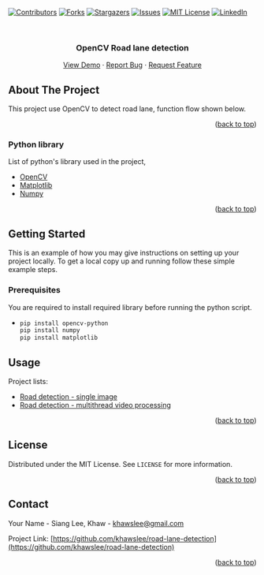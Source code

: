 <div id="top"></div>

[![Contributors][contributors-shield]][contributors-url]
[![Forks][forks-shield]][forks-url]
[![Stargazers][stars-shield]][stars-url]
[![Issues][issues-shield]][issues-url]
[![MIT License][license-shield]][license-url]
[![LinkedIn][linkedin-shield]][linkedin-url]

<!-- PROJECT LOGO -->
<br />
<div align="center">

  <h3 align="center">OpenCV Road lane detection</h3>

  <p align="center">
    <a href="https://github.com/khawslee/road-lane-detection">View Demo</a>
    ·
    <a href="https://github.com/khawslee/road-lane-detection/issues">Report Bug</a>
    ·
    <a href="https://github.com/khawslee/road-lane-detection/issues">Request Feature</a>
  </p>
</div>

<!-- ABOUT THE PROJECT -->
## About The Project

This project use OpenCV to detect road lane, function flow shown below.

<p align="right">(<a href="#top">back to top</a>)</p>

### Python library

List of python's library used in the project,

* [OpenCV](https://pypi.org/project/opencv-python/)
* [Matplotlib](https://matplotlib.org/)
* [Numpy](https://pypi.org/project/numpy/)

<p align="right">(<a href="#top">back to top</a>)</p>



<!-- GETTING STARTED -->
## Getting Started

This is an example of how you may give instructions on setting up your project locally.
To get a local copy up and running follow these simple example steps.

### Prerequisites

You are required to install required library before running the python script.

* ```sh
  pip install opencv-python
  pip install numpy
  pip install matplotlib
  ```

## Usage

Project lists:
* [Road detection - single image](https://github.com/khawslee/road-lane-detection/blob/main/road_detection.py)
* [Road detection - multithread video processing](https://github.com/khawslee/road-lane-detection/blob/main/road_detection_video.py)

<p align="right">(<a href="#top">back to top</a>)</p>


<!-- LICENSE -->
## License

Distributed under the MIT License. See `LICENSE` for more information.

<p align="right">(<a href="#top">back to top</a>)</p>

<!-- CONTACT -->
## Contact

Your Name - Siang Lee, Khaw - khawslee@gmail.com

Project Link: [https://github.com/khawslee/road-lane-detection](https://github.com/khawslee/road-lane-detection)

<p align="right">(<a href="#top">back to top</a>)</p>

[contributors-shield]: https://img.shields.io/github/contributors/khawslee/road-lane-detection.svg?style=for-the-badge
[contributors-url]: https://github.com/khawslee/road-lane-detection/graphs/contributors
[forks-shield]: https://img.shields.io/github/forks/khawslee/road-lane-detection.svg?style=for-the-badge
[forks-url]: https://github.com/khawslee/road-lane-detection/network/members
[stars-shield]: https://img.shields.io/github/stars/khawslee/road-lane-detection.svg?style=for-the-badge
[stars-url]: https://github.com/khawslee/road-lane-detection/stargazers
[issues-shield]: https://img.shields.io/github/issues/khawslee/road-lane-detection.svg?style=for-the-badge
[issues-url]: https://github.com/khawslee/road-lane-detection/issues
[license-shield]: https://img.shields.io/github/license/khawslee/road-lane-detection.svg?style=for-the-badge
[license-url]: https://github.com/khawslee/road-lane-detection/blob/master/LICENSE.txt
[linkedin-shield]: https://img.shields.io/badge/-LinkedIn-black.svg?style=for-the-badge&logo=linkedin&colorB=555
[linkedin-url]: https://linkedin.com/in/khawslee
